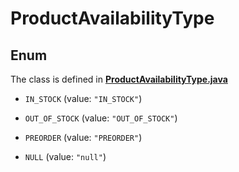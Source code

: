 

# ProductAvailabilityType

## Enum

The class is defined in **[ProductAvailabilityType.java](../../src/main/java/org/openapitools/model/ProductAvailabilityType.java)**


* `IN_STOCK` (value: `"IN_STOCK"`)

* `OUT_OF_STOCK` (value: `"OUT_OF_STOCK"`)

* `PREORDER` (value: `"PREORDER"`)

* `NULL` (value: `"null"`)



